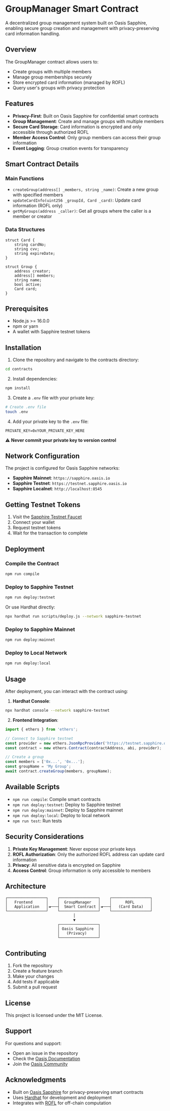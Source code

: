 # GroupManager Smart Contract

A decentralized group management system built on Oasis Sapphire, enabling secure group creation and management with privacy-preserving card information handling.

## Overview

The GroupManager contract allows users to:
- Create groups with multiple members
- Manage group memberships securely
- Store encrypted card information (managed by ROFL)
- Query user's groups with privacy protection

## Features

- **Privacy-First**: Built on Oasis Sapphire for confidential smart contracts
- **Group Management**: Create and manage groups with multiple members
- **Secure Card Storage**: Card information is encrypted and only accessible through authorized ROFL
- **Member Access Control**: Only group members can access their group information
- **Event Logging**: Group creation events for transparency

## Smart Contract Details

### Main Functions

- `createGroup(address[] _members, string _name)`: Create a new group with specified members
- `updateCardInfo(uint256 _groupId, Card _card)`: Update card information (ROFL only)
- `getMyGroups(address _caller)`: Get all groups where the caller is a member or creator

### Data Structures

```solidity
struct Card {
    string cardNo;
    string cvv;
    string expireDate;
}

struct Group {
    address creator;
    address[] members;
    string name;
    bool active;
    Card card;
}
```

## Prerequisites

- Node.js >= 16.0.0
- npm or yarn
- A wallet with Sapphire testnet tokens

## Installation

1. Clone the repository and navigate to the contracts directory:
```bash
cd contracts
```

2. Install dependencies:
```bash
npm install
```

3. Create a `.env` file with your private key:
```bash
# Create .env file
touch .env
```

4. Add your private key to the `.env` file:
```
PRIVATE_KEY=0xYOUR_PRIVATE_KEY_HERE
```

⚠️ **Never commit your private key to version control**

## Network Configuration

The project is configured for Oasis Sapphire networks:

- **Sapphire Mainnet**: `https://sapphire.oasis.io`
- **Sapphire Testnet**: `https://testnet.sapphire.oasis.io`
- **Sapphire Localnet**: `http://localhost:8545`

## Getting Testnet Tokens

1. Visit the [Sapphire Testnet Faucet](https://faucet.testnet.oasis.io/)
2. Connect your wallet
3. Request testnet tokens
4. Wait for the transaction to complete

## Deployment

### Compile the Contract

```bash
npm run compile
```

### Deploy to Sapphire Testnet

```bash
npm run deploy:testnet
```

Or use Hardhat directly:

```bash
npx hardhat run scripts/deploy.js --network sapphire-testnet
```

### Deploy to Sapphire Mainnet

```bash
npm run deploy:mainnet
```

### Deploy to Local Network

```bash
npm run deploy:local
```

## Usage

After deployment, you can interact with the contract using:

1. **Hardhat Console**:
```bash
npx hardhat console --network sapphire-testnet
```

2. **Frontend Integration**:
```javascript
import { ethers } from 'ethers';

// Connect to Sapphire testnet
const provider = new ethers.JsonRpcProvider('https://testnet.sapphire.oasis.io');
const contract = new ethers.Contract(contractAddress, abi, provider);

// Create a group
const members = ['0x...', '0x...'];
const groupName = 'My Group';
await contract.createGroup(members, groupName);
```

## Available Scripts

- `npm run compile`: Compile smart contracts
- `npm run deploy:testnet`: Deploy to Sapphire testnet
- `npm run deploy:mainnet`: Deploy to Sapphire mainnet
- `npm run deploy:local`: Deploy to local network
- `npm run test`: Run tests

## Security Considerations

1. **Private Key Management**: Never expose your private keys
2. **ROFL Authorization**: Only the authorized ROFL address can update card information
3. **Privacy**: All sensitive data is encrypted on Sapphire
4. **Access Control**: Group information is only accessible to members

## Architecture

```
┌─────────────────┐    ┌─────────────────┐    ┌─────────────────┐
│   Frontend      │    │  GroupManager   │    │      ROFL       │
│   Application   │◄───┤  Smart Contract │◄───┤   (Card Data)   │
└─────────────────┘    └─────────────────┘    └─────────────────┘
                              │
                              ▼
                       ┌─────────────────┐
                       │ Oasis Sapphire  │
                       │   (Privacy)     │
                       └─────────────────┘
```

## Contributing

1. Fork the repository
2. Create a feature branch
3. Make your changes
4. Add tests if applicable
5. Submit a pull request

## License

This project is licensed under the MIT License.

## Support

For questions and support:
- Open an issue in the repository
- Check the [Oasis Documentation](https://docs.oasis.io/sapphire/)
- Join the [Oasis Community](https://oasisprotocol.org/community)

## Acknowledgments

- Built on [Oasis Sapphire](https://sapphire.oasis.io/) for privacy-preserving smart contracts
- Uses [Hardhat](https://hardhat.org/) for development and deployment
- Integrates with [ROFL](https://docs.oasis.io/rofl/) for off-chain computation
